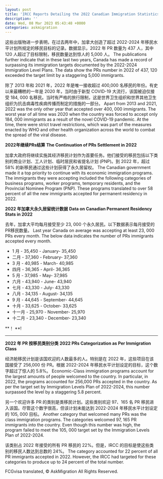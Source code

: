 ```yaml
---
layout: post
title: 'IRCC Reports Detailing the 2022 Canadian Immigration Statistics for PRs'
description: ''
date: Wed, 08 Mar 2023 05:43:48 +0000
categories: askmigration
---
```


	
这些出版物进一步表明，在过去两年中，加拿大创造了超过 2022-2024 年移民水平计划所规定的移民目标的记录。数据显示，2022 年 PR 数量为 437 人，其中 120 人超过了目标限制，移民数量达到惊人的 5,000 人。	The publications further indicate that in these last two years, Canada has made a record of surpassing its immigration targets documented by the 2022-2024 Immigration Level Plans. The data show the PRs number in 2022 of 437, 120 exceeded the target limit by a staggering 5,000 immigrants.
	
除了 2013 年和 2021 年，2022 年是唯一接收超过 400,000 名移民的年份。有史以来最糟糕的一年是 2020 年，当时由于新型 COVID-19 大流行，该国被迫仅接受 184, 000 名移民。当时有严格的旅行限制，这是世界卫生组织和世界其他卫生组织为抗击病毒性疾病传播而制定的措施的一部分。	Apart from 2013 and 2021, 2022 was the only other year that accepted over 400, 000 immigrants. The worst year of all time was 2020 when the country was forced to accept only 184, 000 immigrants as a result of the novel COVID-19 pandemic. At the time, there were strict travel restrictions, which was part of the measures enacted by WHO and other health organization across the world to combat the spread of the viral disease.
	
**2022年继续PRs结算**	**The Continuation of PRs Settlement in 2022**
	
加拿大政府将继续实施其经济移民计划作为首要任务。他们接受的移民包括以下类别的商业计划、工人计划、临时居民和省提名计划 (PNP)。到 2022 年，超过 58% 的新移民通过这些计划获得了永久居留权。	The Canadian government made it a top priority to continue with its economic immigration programs. The immigrants they were accepting included the following categories of business programs, worker programs, temporary residents, and the Provincial Nominee Program (PNP). These programs translated to over 58 percent of all the new immigrants accepted for permanent residency in 2022.
	
**2022 年加拿大永久居留统计数据**	**Data on Canadian Permanent Residency Stats in 2022**
	
去年，加拿大平均每月接受至少 23, 000 个永久居民。以下数据表示每月接受的PR移民数量。	Last year Canada on average was accepting at least 23, 000 PRs every month. The below data indicates the number of PRs immigrants accepted every month.
	
- 1 月 - 35,450	-   January- 35,450
- 二月 - 37,360	-   February- 37,360
- 3 月 - 40,985	-   March- 40,985
- 四月 - 36,365	-   April- 36,365
- 5 月 - 37,985	-   May- 37,985
- 六月 - 43,940	-   June- 43,940
- 七月 - 43,330	-   July- 43,330
- 八月 - 34,135	-   August- 34,135
- 9 月 - 44,645	-   September- 44,645
- 十月 - 33,625	-   October- 33,625
- 十一月 - 25,970	-   November- 25,970
- 十二月 - 23,340	-   December- 23,340
	
**！	**!
	
**	**
	
**2022 年 PR 按移民类别分类**	**2022 PRs Categorization as Per Immigration Class**
	
经济舱移民计划是该国欢迎的人数最多的人。特别是在 2022 年，这些项目在该国接受了 256,000 份 PR。根据 2022-2024 年移民水平计划设定的目标，这个数字超过了惊人的 5.8%。	Economic-Class immigration programs account for the largest amounts of people welcomed to the country. In particular, in 2022, the programs accounted for 256,000 PRs accepted in the country. As per the target set by Immigration Levels Plan of 2022-2024, this number surpassed the level by a staggering 5.8 percent.
	
另一个欢迎许多 PR 的类别是类移民计划。这些类别欢迎 97、165 名 PR 移民进入该国。尽管这个数字很高，但该计划未能达到 2022-2024 年移民水平计划设定的 105, 000 目标。	Another category that welcomed many PRs was the class immigration programs. The categories welcomed 97, 165 PR immigrants into the country. Even though this number was high, the program failed to meet the 105, 000 target set by the Immigration Levels Plan of 2022-2024.
	
该类别占 2022 年接受的所有 PR 移民的 22%。但是，IRCC 的目标是使这些类别的移民人数达到总数的 24%。	The category accounted for 22 percent of all PR immigrants accepted in 2022. However, the IRCC had targeted for these categories to produce up to 24 percent of the total number.
	

FCGvisa translated, © AskMigration All Rights Reserved.
